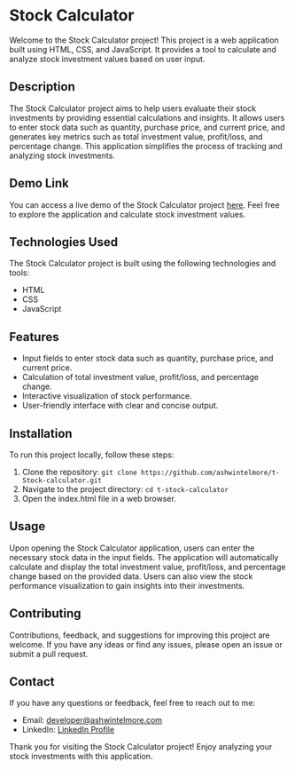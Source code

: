 # Stock Calculator

Welcome to the Stock Calculator project! This project is a web application built using HTML, CSS, and JavaScript. It provides a tool to calculate and analyze stock investment values based on user input.

## Description

The Stock Calculator project aims to help users evaluate their stock investments by providing essential calculations and insights. It allows users to enter stock data such as quantity, purchase price, and current price, and generates key metrics such as total investment value, profit/loss, and percentage change. This application simplifies the process of tracking and analyzing stock investments.

## Demo Link

You can access a live demo of the Stock Calculator project [here](insert-demo-link). Feel free to explore the application and calculate stock investment values.

## Technologies Used

The Stock Calculator project is built using the following technologies and tools:

- HTML
- CSS
- JavaScript

## Features

- Input fields to enter stock data such as quantity, purchase price, and current price.
- Calculation of total investment value, profit/loss, and percentage change.
- Interactive visualization of stock performance.
- User-friendly interface with clear and concise output.

## Installation

To run this project locally, follow these steps:

1. Clone the repository: `git clone https://github.com/ashwintelmore/t-Stock-calculator.git`
2. Navigate to the project directory: `cd t-stock-calculator`
3. Open the index.html file in a web browser.

## Usage

Upon opening the Stock Calculator application, users can enter the necessary stock data in the input fields. The application will automatically calculate and display the total investment value, profit/loss, and percentage change based on the provided data. Users can also view the stock performance visualization to gain insights into their investments.

## Contributing

Contributions, feedback, and suggestions for improving this project are welcome. If you have any ideas or find any issues, please open an issue or submit a pull request.



## Contact

If you have any questions or feedback, feel free to reach out to me:


- Email: [developer@ashwintelmore.com](mailto:developer@ashwintelmore.com)
- LinkedIn: [LinkedIn Profile](https://www.linkedin.com/in/ashwintelmore/)

Thank you for visiting the Stock Calculator project! Enjoy analyzing your stock investments with this application.
